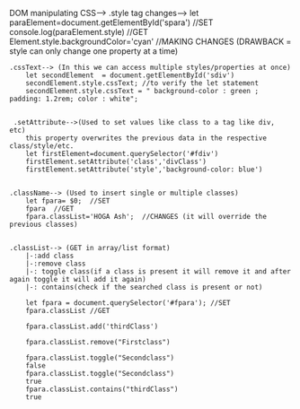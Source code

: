 DOM manipulating CSS-->
    .style tag changes-->
        let paraElement=document.getElementById('spara') //SET
        console.log(paraElement.style)  //GET
        Element.style.backgroundColor='cyan'  //MAKING CHANGES
        (DRAWBACK  = style can only change one property at a time)

    
    .cssText--> (In this we can access multiple styles/properties at once)
        let secondElement  = document.getElementById('sdiv')
        secondElement.style.cssText; //to verify the let statement
        secondElement.style.cssText = " background-color : green ; padding: 1.2rem; color : white";


     .setAttribute-->(Used to set values like class to a tag like div, etc)
        this property overwrites the previous data in the respective class/style/etc.
        let firstElement=document.querySelector('#fdiv')
        firstElement.setAttribute('class','divClass')
        firstElement.setAttribute('style','background-color: blue')  


    .className--> (Used to insert single or multiple classes)
        let fpara= $0;  //SET
        fpara  //GET
        fpara.classList='HOGA Ash';  //CHANGES (it will override the previous classes)


    .classList--> (GET in array/list format)
        |-:add class
        |-:remove class
        |-: toggle class(if a class is present it will remove it and after again toggle it will add it again)
        |-: contains(check if the searched class is present or not)

        let fpara = document.querySelector('#fpara'); //SET​
        fpara.classList //GET

        fpara.classList.add('thirdClass')

        fpara.classList.remove("Firstclass")

        fpara.classList.toggle("Secondclass")
        false
        fpara.classList.toggle("Secondclass")
        true
        fpara.classList.contains("thirdClass") 
        true
